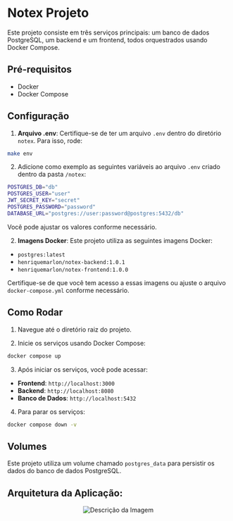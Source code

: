 # Notex Projeto

Este projeto consiste em três serviços principais: um banco de dados PostgreSQL, um backend e um frontend, todos orquestrados usando Docker Compose.

## Pré-requisitos

- Docker
- Docker Compose

## Configuração

1. **Arquivo .env**: Certifique-se de ter um arquivo `.env` dentro do diretório `notex`. Para isso, rode:

```bash
make env
```

2. Adicione como exemplo as seguintes variáveis ao arquivo ```.env``` criado dentro da pasta ```/notex```:

```bash
POSTGRES_DB="db"
POSTGRES_USER="user"
JWT_SECRET_KEY="secret"
POSTGRES_PASSWORD="password"
DATABASE_URL="postgres://user:password@postgres:5432/db"
```

Você pode ajustar os valores conforme necessário.

2. **Imagens Docker**: Este projeto utiliza as seguintes imagens Docker:

- `postgres:latest`
- `henriquemarlon/notex-backend:1.0.1`
- `henriquemarlon/notex-frontend:1.0.0`

Certifique-se de que você tem acesso a essas imagens ou ajuste o arquivo `docker-compose.yml` conforme necessário.

## Como Rodar

1. Navegue até o diretório raiz do projeto.

2. Inicie os serviços usando Docker Compose:

```bash
docker compose up
```

3. Após iniciar os serviços, você pode acessar:

- **Frontend**: `http://localhost:3000`
- **Backend**: `http://localhost:8080`
- **Banco de Dados**: `http://localhost:5432`

4. Para parar os serviços:

```bash
docker compose down -v
```

## Volumes

Este projeto utiliza um volume chamado `postgres_data` para persistir os dados do banco de dados PostgreSQL.

## Arquitetura da Aplicação:
<p align="center">
  <img src="URL_DA_IMAGEM" alt="Descrição da Imagem">
</p>